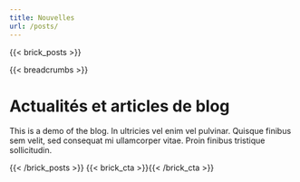 ```yaml
---
title: Nouvelles
url: /posts/
---
```

{{< brick_posts >}}

{{< breadcrumbs >}}

# Actualités et articles de blog

This is a demo of the blog. In ultricies vel enim vel pulvinar. Quisque finibus sem velit, sed consequat mi ullamcorper vitae. Proin finibus tristique sollicitudin.

{{< /brick_posts >}}
{{< brick_cta >}}{{< /brick_cta >}}